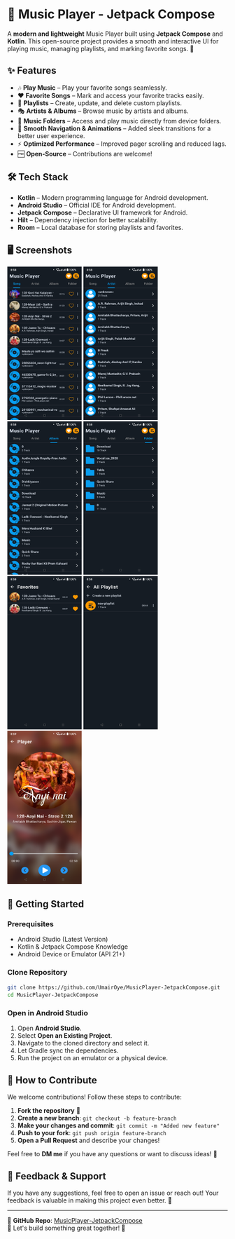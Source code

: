 # 🎵 Music Player - Jetpack Compose

A **modern and lightweight** Music Player built using **Jetpack Compose** and **Kotlin**. This open-source project provides a smooth and interactive UI for playing music, managing playlists, and marking favorite songs. 🚀

## ✨ Features

- 🎶 **Play Music** – Play your favorite songs seamlessly.
- ❤️ **Favorite Songs** – Mark and access your favorite tracks easily.
- 📂 **Playlists** – Create, update, and delete custom playlists.
- 🎭 **Artists & Albums** – Browse music by artists and albums.
- 📁 **Music Folders** – Access and play music directly from device folders.
- 🔄 **Smooth Navigation & Animations** – Added sleek transitions for a better user experience.
- ⚡ **Optimized Performance** – Improved pager scrolling and reduced lags.
- 🆓 **Open-Source** – Contributions are welcome!

## 🛠️ Tech Stack

- **Kotlin** – Modern programming language for Android development.
- **Android Studio** – Official IDE for Android development.
- **Jetpack Compose** – Declarative UI framework for Android.
- **Hilt** – Dependency injection for better scalability.
- **Room** – Local database for storing playlists and favorites.

## 🖥️ Screenshots

<img width="170" height="350" src="https://github.com/UmairOye/MusicPlayer-JetpackCompose/blob/v1.1/app/Screenshots/Screenshot_20250329-205831.png" alt="Image" > <img width="170" height="350" src="https://github.com/UmairOye/MusicPlayer-JetpackCompose/blob/v1.1/app/Screenshots/Screenshot_20250329-205835.png" alt="Image" > <img width="170" height="350" src="https://github.com/UmairOye/MusicPlayer-JetpackCompose/blob/v1.1/app/Screenshots/Screenshot_20250329-205838.png" alt="Image" > <img width="170" height="350" src="https://github.com/UmairOye/MusicPlayer-JetpackCompose/blob/v1.1/app/Screenshots/Screenshot_20250329-205840.png" alt="Image" > <img width="170" height="350" src="https://github.com/UmairOye/MusicPlayer-JetpackCompose/blob/v1.1/app/Screenshots/Screenshot_20250329-205850.png" alt="Image" > <img width="170" height="350" src="https://github.com/UmairOye/MusicPlayer-JetpackCompose/blob/v1.1/app/Screenshots/Screenshot_20250329-205858.png" alt="Image" > <img width="170" height="350" src="https://github.com/UmairOye/MusicPlayer-JetpackCompose/blob/v1.1/app/Screenshots/Screenshot_20250329-205904.png" alt="Image" >

## 🚀 Getting Started

### Prerequisites

- Android Studio (Latest Version)
- Kotlin & Jetpack Compose Knowledge
- Android Device or Emulator (API 21+)

### Clone Repository

```sh
git clone https://github.com/UmairOye/MusicPlayer-JetpackCompose.git
cd MusicPlayer-JetpackCompose
```

### Open in Android Studio

1. Open **Android Studio**.
2. Select **Open an Existing Project**.
3. Navigate to the cloned directory and select it.
4. Let Gradle sync the dependencies.
5. Run the project on an emulator or a physical device.

## 📌 How to Contribute

We welcome contributions! Follow these steps to contribute:

1. **Fork the repository** 📌
2. **Create a new branch**: `git checkout -b feature-branch`
3. **Make your changes and commit**: `git commit -m "Added new feature"`
4. **Push to your fork**: `git push origin feature-branch`
5. **Open a Pull Request** and describe your changes!

Feel free to **DM me** if you have any questions or want to discuss ideas! 🚀

## 💬 Feedback & Support

If you have any suggestions, feel free to open an issue or reach out! Your feedback is valuable in making this project even better. 🙌

---

📌 **GitHub Repo**: [MusicPlayer-JetpackCompose](https://github.com/UmairOye/MusicPlayer-JetpackCompose)  
🚀 Let's build something great together! 🎵
